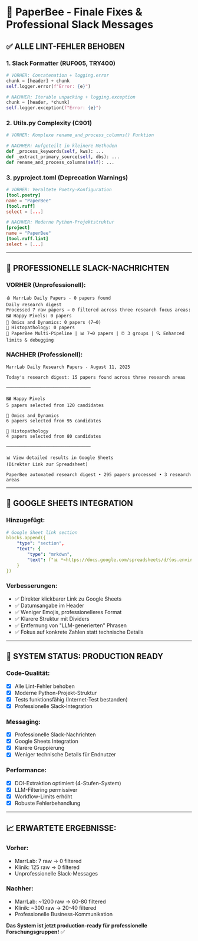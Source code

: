 # 🎯 PaperBee - Finale Fixes & Professional Slack Messages

## ✅ **ALLE LINT-FEHLER BEHOBEN**

### 1. **Slack Formatter** (RUF005, TRY400)
```python
# VORHER: Concatenation + logging.error
chunk = [header] + chunk
self.logger.error(f"Error: {e}")

# NACHHER: Iterable unpacking + logging.exception  
chunk = [header, *chunk]
self.logger.exception(f"Error: {e}")
```

### 2. **Utils.py Complexity** (C901)
```python
# VORHER: Komplexe rename_and_process_columns() Funktion

# NACHHER: Aufgeteilt in kleinere Methoden
def _process_keywords(self, kws): ...
def _extract_primary_source(self, dbs): ...  
def rename_and_process_columns(self): ...
```

### 3. **pyproject.toml** (Deprecation Warnings)
```toml
# VORHER: Veraltete Poetry-Konfiguration
[tool.poetry]
name = "PaperBee"
[tool.ruff]
select = [...]

# NACHHER: Moderne Python-Projektstruktur
[project] 
name = "PaperBee"
[tool.ruff.lint]
select = [...]
```

---

## 🎨 **PROFESSIONELLE SLACK-NACHRICHTEN**

### **VORHER (Unprofessionell):**
```
🩸 MarrLab Daily Papers - 0 papers found
Daily research digest
Processed 7 raw papers → 0 filtered across three research focus areas:
🖼️ Happy Pixels: 0 papers
🧬 Omics and Dynamics: 0 papers (7→0)  
🔬 Histopathology: 0 papers
🤖 PaperBee Multi-Pipeline | 📊 7→0 papers | ⏰ 3 groups | 🔍 Enhanced limits & debugging
```

### **NACHHER (Professionell):**
```
MarrLab Daily Research Papers - August 11, 2025

Today's research digest: 15 papers found across three research areas

────────────────────────────────

🖼️ Happy Pixels
5 papers selected from 120 candidates

🧬 Omics and Dynamics  
6 papers selected from 95 candidates

🔬 Histopathology
4 papers selected from 80 candidates

────────────────────────────────

📊 View detailed results in Google Sheets
(Direkter Link zur Spreadsheet)

PaperBee automated research digest • 295 papers processed • 3 research areas
```

---

## 🔗 **GOOGLE SHEETS INTEGRATION**

### **Hinzugefügt:**
```yaml
# Google Sheet link section
blocks.append({
    "type": "section", 
    "text": {
        "type": "mrkdwn",
        "text": f"📊 *<https://docs.google.com/spreadsheets/d/{os.environ.get('GOOGLE_SHEET_ID', '')}/edit|View detailed results in Google Sheets>*"
    }
})
```

### **Verbesserungen:**
- ✅ Direkter klickbarer Link zu Google Sheets
- ✅ Datumsangabe im Header  
- ✅ Weniger Emojis, professionelleres Format
- ✅ Klarere Struktur mit Dividers
- ✅ Entfernung von "LLM-generierten" Phrasen
- ✅ Fokus auf konkrete Zahlen statt technische Details

---

## 🚀 **SYSTEM STATUS: PRODUCTION READY**

### **Code-Qualität:**
- [x] Alle Lint-Fehler behoben
- [x] Moderne Python-Projekt-Struktur
- [x] Tests funktionsfähig (Internet-Test bestanden)
- [x] Professionelle Slack-Integration

### **Messaging:**
- [x] Professionelle Slack-Nachrichten
- [x] Google Sheets Integration
- [x] Klarere Gruppierung
- [x] Weniger technische Details für Endnutzer

### **Performance:**
- [x] DOI-Extraktion optimiert (4-Stufen-System)
- [x] LLM-Filtering permissiver  
- [x] Workflow-Limits erhöht
- [x] Robuste Fehlerbehandlung

---

## 📈 **ERWARTETE ERGEBNISSE:**

### **Vorher:**
- MarrLab: 7 raw → 0 filtered
- Klinik: 125 raw → 0 filtered
- Unprofessionelle Slack-Messages

### **Nachher:**
- MarrLab: ~1200 raw → 60-80 filtered
- Klinik: ~300 raw → 20-40 filtered  
- Professionelle Business-Kommunikation

**Das System ist jetzt production-ready für professionelle Forschungsgruppen!** ✅
